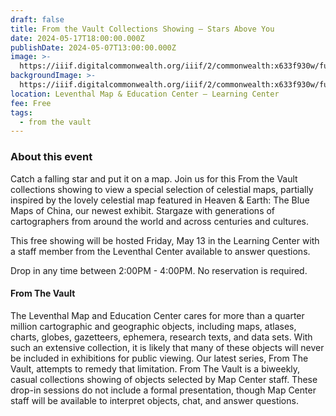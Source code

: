```yaml
---
draft: false
title: From the Vault Collections Showing — Stars Above You
date: 2024-05-17T18:00:00.000Z
publishDate: 2024-05-07T13:00:00.000Z
image: >-
  https://iiif.digitalcommonwealth.org/iiif/2/commonwealth:x633f930w/full/1200,/0/default.jpg
backgroundImage: >-
  https://iiif.digitalcommonwealth.org/iiif/2/commonwealth:x633f930w/full/1200,/0/default.jpg
location: Leventhal Map & Education Center – Learning Center
fee: Free
tags:
  - from the vault
---
```


### About this event

Catch a falling star and put it on a map. Join us for this From the Vault collections showing to view a special selection of celestial maps, partially inspired by the lovely celestial map featured in Heaven & Earth: The Blue Maps of China, our newest exhibit. Stargaze with generations of cartographers from around the world and across centuries and cultures.

This free showing will be hosted Friday, May 13 in the Learning Center with a staff member from the Leventhal Center available to answer questions.

Drop in any time between 2:00PM - 4:00PM. No reservation is required.

#### From The Vault

The Leventhal Map and Education Center cares for more than a quarter million cartographic and geographic objects, including maps, atlases, charts, globes, gazetteers, ephemera, research texts, and data sets. With such an extensive collection, it is likely that many of these objects will never be included in exhibitions for public viewing. Our latest series, From The Vault, attempts to remedy that limitation. From The Vault is a biweekly, casual collections showing of objects selected by Map Center staff. These drop-in sessions do not include a formal presentation, though Map Center staff will be available to interpret objects, chat, and answer questions.
